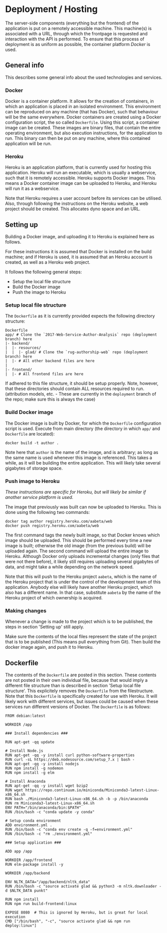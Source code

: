 # Deployment / Hosting
The server-side components (everything but the frontend) of the application is put on a remotely accessible machine. This machine(s) is associated with a URL, through which the frontpage is requested and interaction with the API is performed. To ensure that this process of deployment is as uniform as possible, the container platform *Docker* is used.

## General info
This describes some general info about the used technologies and services.

### Docker
Docker is a container platform. It allows for the creation of containers, in which an application is placed in an isolated environment. This environment can be reproduced on any machine (that has Docker), such that behaviour will be the same everywhere. Docker containers are created using a Docker configuration script, the so called `Dockerfile`. Using this script, a container image can be created. These images are binary files, that contain the entire operating environment, but also execution instructions, for the application to run. This binary can then be put on any machine, where this contained application will be run.

### Heroku
Heroku is an application platform, that is currently used for hosting this application. Heroku will run an executable, which is usually a webservice, such that it is remotely accessible. Heroku supports Docker images. This means a Docker container image can be uploaded to Heroku, and Heroku will run it as a webservice.

Note that Heroku requires a user account before its services can be utilised. Also, through following the instructions on the Heroku website, a web project should be created. This allocates dyno space and an URL.

## Setting up
Building a Docker image, and uploading it to Heroku is explained here as follows.

For these instructions it is assumed that Docker is installed on the build machine; and if Heroku is used, it is assumed that an Heroku account is created, as well as a Heroku web project.

It follows the following general steps:

* Setup the local file structure
* Build the Docker image
* Push the image to Heroku

### Setup local file structure
The `Dockerfile` as it is currently provided expects the following directory structure:
```
Dockerfile
app/ # Clone the `2017-Web-Service-Author-Analysis` repo (deployment branch) here
|- backend/
|  |- resources/
|  |  |- glad/ # Clone the `rug-authorship-web` repo (deployment branch) here
|  |- # All other backend files are here
|
|- frontend/
|  |- # All frontend files are here
```
If adhered to this file structure, it should be setup properly.
Note, however, that these directories should contain ALL resources required to run. (attribution models, etc. - These are currently in the `deployment` branch of the repo; make sure this is always the case)

### Build Docker image
The Docker image is built by Docker, for which the `Dockerfile` configuration script is used. Execute from main directory (the directory in which `app/` and `Dockerfile` are located):
```
docker build -t author .
```
Note here that `author` is the name of the image, and is arbitrary; as long as the same name is used whenever this image is referenced.
This takes a while, as it will be building the entire application. This will likely take several gigabytes of storage space.

### Push image to Heroku
*These instructions are specific for Heroku, but will likely be similar if another service platform is used.*

The image that previously was built can now be uploaded to Heroku. This is done using the following two commands:
```
docker tag author registry.heroku.com/aabeta/web
docker push registry.heroku.com/aabeta/web
```
The first command tags the newly built image, so that Docker knows which image should be uploaded. This should be performed every time a new image is built; otherwise the old image (from the previous build) will be uploaded again.
The second command will upload the entire image to Heroku. Although Docker only uploads incremental changes (only files that were not there before), it likely still requires uploading several gigabytes of data, and might take a while depending on the network speed.

Note that this will push to the Heroku project `aabeta`, which is the name of the Heroku project that is under the control of the development team of this application. Anybody else will likely have another Heroku project, which also has a different name. In that case, substitute `aabeta` by the name of the Heroku project of which ownership is acquired.

### Making changes
Whenever a change is made to the project which is to be published, the steps in section 'Setting up' still apply.

Make sure the contents of the local files represent the state of the project that is to be published (This means pull everything from Git). Then build the docker image again, and push it to Heroku.

## Dockerfile
The contents of the `Dockerfile` are posted in this section. These contents are not posted in their own individual file, because that would imply a different file structure than is described in section 'Setup local file structure'. This explicitely removes the `Dockerfile` from the filestructure.
Note that this `Dockerfile` is specifically created for use with Heroku. It will likely work with different services, but issues could be caused when these services run different versions of Docker.
The `Dockerfile` is as follows:
```text
FROM debian:latest

WORKDIR /app

### Install dependencies ###

RUN apt-get -qq update

# Install Node.js
RUN apt-get -qq -y install curl python-software-properties
RUN curl -sL https://deb.nodesource.com/setup_7.x | bash -
RUN apt-get -qq -y install nodejs
RUN npm install -g nodemon
RUN npm install -g elm

# Install Anaconda
RUN apt-get -qq -y install wget bzip2
RUN wget https://repo.continuum.io/miniconda/Miniconda3-latest-Linux-x86_64.sh
RUN bash ./Miniconda3-latest-Linux-x86_64.sh -b -p /bin/anaconda
RUN rm Miniconda3-latest-Linux-x86_64.sh
ENV PATH="/bin/anaconda/bin:$PATH"
RUN /bin/bash -c "conda update -y conda"

# Setup conda environment
ADD environment.yml .
RUN /bin/bash -c "conda env create -q -f=environment.yml"
RUN /bin/bash -c "rm ./environment.yml"

### Setup application ###

ADD app /app

WORKDIR /app/frontend
RUN elm-package install -y

WORKDIR /app/backend

ENV NLTK_DATA="/app/backend/nltk_data"
RUN /bin/bash -c "source activate glad && python3 -m nltk.downloader -d $NLTK_DATA punkt"

RUN npm install
RUN npm run build-frontend:linux

EXPOSE 8080  # This is ignored by Heroku, but is great for local execution
CMD ["/bin/bash", "-c", "source activate glad && npm run deploy:linux"]
```